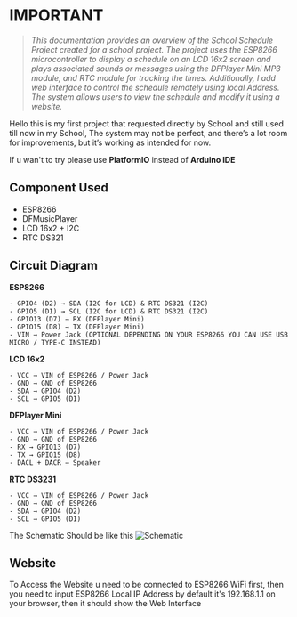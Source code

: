 # IMPORTANT 
> *This documentation provides an overview of the School Schedule Project created for a school project. The project uses the ESP8266 microcontroller to display a schedule on an LCD 16x2 screen and plays associated sounds or messages using the DFPlayer Mini MP3 module, and RTC module for tracking the times. Additionally, I add web interface to control the schedule remotely using local Address. The system allows users to view the schedule and modify it using a website.*

Hello this is my first project that requested directly by School and still used till now in my School, The system may not be perfect, and there’s a lot room for improvements, but it’s working as intended for now.

If u wan't to try please use **PlatformIO** instead of **Arduino IDE**

## Component Used
- ESP8266
- DFMusicPlayer
- LCD 16x2 + I2C
- RTC DS321

## Circuit Diagram
**ESP8266**

    - GPIO4 (D2) → SDA (I2C for LCD) & RTC DS321 (I2C)
    - GPIO5 (D1) → SCL (I2C for LCD) & RTC DS321 (I2C)
    - GPIO13 (D7) → RX (DFPlayer Mini)
    - GPIO15 (D8) → TX (DFPlayer Mini)
    - VIN → Power Jack (OPTIONAL DEPENDING ON YOUR ESP8266 YOU CAN USE USB MICRO / TYPE-C INSTEAD)

**LCD 16x2**

    - VCC → VIN of ESP8266 / Power Jack
    - GND → GND of ESP8266
    - SDA → GPIO4 (D2)
    - SCL → GPIO5 (D1)

**DFPlayer Mini**

    - VCC → VIN of ESP8266 / Power Jack
    - GND → GND of ESP8266
    - RX → GPIO13 (D7)
    - TX → GPIO15 (D8)
    - DACL + DACR → Speaker

**RTC DS3231**

    - VCC → VIN of ESP8266 / Power Jack
    - GND → GND of ESP8266
    - SDA → GPIO4 (D2)
    - SCL → GPIO5 (D1)

The Schematic Should be like this
![Schematic](https://i.imgur.com/I0TyYPp.png)

## Website

To Access the Website u need to be connected to ESP8266 WiFi first, then you need to input ESP8266 Local IP Address by default it's 192.168.1.1 on your browser, then it should show the Web Interface


